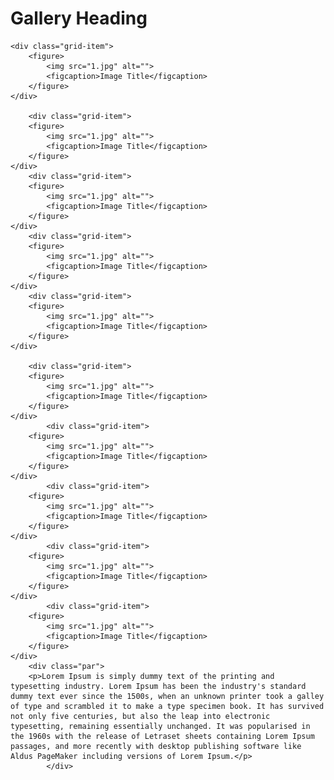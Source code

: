 <!doctype html>
<html>
<head>
<meta charset="utf-8">
<title>Responsive Gallery</title>
<link rel="stylesheet" href="style.css">

</head>

<body>
	

<div class="wrapper">
		<h1 class="heading">Gallery Heading</h1>
	
<div class="grid">
	
    <div class="grid-item">
        <figure>
            <img src="1.jpg" alt="">
            <figcaption>Image Title</figcaption>
        </figure>
    </div>
	
        <div class="grid-item">
        <figure>
            <img src="1.jpg" alt="">
            <figcaption>Image Title</figcaption>
        </figure>
    </div>
	    <div class="grid-item">
        <figure>
            <img src="1.jpg" alt="">
            <figcaption>Image Title</figcaption>
        </figure>
    </div>
	    <div class="grid-item">
        <figure>
            <img src="1.jpg" alt="">
            <figcaption>Image Title</figcaption>
        </figure>
    </div>
	    <div class="grid-item">
        <figure>
            <img src="1.jpg" alt="">
            <figcaption>Image Title</figcaption>
        </figure>
    </div>
	
	    <div class="grid-item">
        <figure>
            <img src="1.jpg" alt="">
            <figcaption>Image Title</figcaption>
        </figure>
    </div>
		    <div class="grid-item">
        <figure>
            <img src="1.jpg" alt="">
            <figcaption>Image Title</figcaption>
        </figure>
    </div>
		    <div class="grid-item">
        <figure>
            <img src="1.jpg" alt="">
            <figcaption>Image Title</figcaption>
        </figure>
    </div>
		    <div class="grid-item">
        <figure>
            <img src="1.jpg" alt="">
            <figcaption>Image Title</figcaption>
        </figure>
    </div>
		    <div class="grid-item">
        <figure>
            <img src="1.jpg" alt="">
            <figcaption>Image Title</figcaption>
        </figure>
    </div>
		<div class="par">
		<p>Lorem Ipsum is simply dummy text of the printing and typesetting industry. Lorem Ipsum has been the industry's standard dummy text ever since the 1500s, when an unknown printer took a galley of type and scrambled it to make a type specimen book. It has survived not only five centuries, but also the leap into electronic typesetting, remaining essentially unchanged. It was popularised in the 1960s with the release of Letraset sheets containing Lorem Ipsum passages, and more recently with desktop publishing software like Aldus PageMaker including versions of Lorem Ipsum.</p>
			</div>
	
</div>
</div>
	
</body>
</html>
